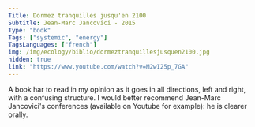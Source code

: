 ```yaml
---
Title: Dormez tranquilles jusqu'en 2100
Subtitle: Jean-Marc Jancovici - 2015
Type: "book"
Tags: ["systemic", "energy"]
TagsLanguages: ["french"]
img: /img/ecology/biblio/dormeztranquillesjusquen2100.jpg
hidden: true
link: "https://www.youtube.com/watch?v=M2wI25p_7GA"
---
```


A book har to read in my opinion as it goes in all directions, left and right, with a confusing structure. I would better recommend Jean-Marc Jancovici's conferences (available on Youtube for example): he is clearer orally.